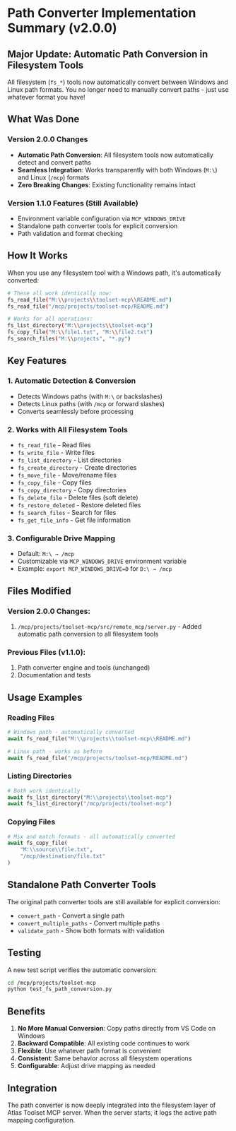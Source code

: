 # Path Converter Implementation Summary (v2.0.0)

## Major Update: Automatic Path Conversion in Filesystem Tools

All filesystem (`fs_*`) tools now automatically convert between Windows and Linux path formats. You no longer need to manually convert paths - just use whatever format you have!

## What Was Done

### Version 2.0.0 Changes
- **Automatic Path Conversion**: All filesystem tools now automatically detect and convert paths
- **Seamless Integration**: Works transparently with both Windows (`M:\`) and Linux (`/mcp`) formats
- **Zero Breaking Changes**: Existing functionality remains intact

### Version 1.1.0 Features (Still Available)
- Environment variable configuration via `MCP_WINDOWS_DRIVE`
- Standalone path converter tools for explicit conversion
- Path validation and format checking

## How It Works

When you use any filesystem tool with a Windows path, it's automatically converted:

```bash
# These all work identically now:
fs_read_file("M:\\projects\\toolset-mcp\\README.md")
fs_read_file("/mcp/projects/toolset-mcp/README.md")

# Works for all operations:
fs_list_directory("M:\\projects\\toolset-mcp")
fs_copy_file("M:\\file1.txt", "M:\\file2.txt")
fs_search_files("M:\\projects", "*.py")
```

## Key Features

### 1. **Automatic Detection & Conversion**
   - Detects Windows paths (with `M:\` or backslashes)
   - Detects Linux paths (with `/mcp` or forward slashes)
   - Converts seamlessly before processing

### 2. **Works with All Filesystem Tools**
   - `fs_read_file` - Read files
   - `fs_write_file` - Write files
   - `fs_list_directory` - List directories
   - `fs_create_directory` - Create directories
   - `fs_move_file` - Move/rename files
   - `fs_copy_file` - Copy files
   - `fs_copy_directory` - Copy directories
   - `fs_delete_file` - Delete files (soft delete)
   - `fs_restore_deleted` - Restore deleted files
   - `fs_search_files` - Search for files
   - `fs_get_file_info` - Get file information

### 3. **Configurable Drive Mapping**
   - Default: `M:\ → /mcp`
   - Customizable via `MCP_WINDOWS_DRIVE` environment variable
   - Example: `export MCP_WINDOWS_DRIVE=D` for `D:\ → /mcp`

## Files Modified

### Version 2.0.0 Changes:
1. `/mcp/projects/toolset-mcp/src/remote_mcp/server.py` - Added automatic path conversion to all filesystem tools

### Previous Files (v1.1.0):
1. Path converter engine and tools (unchanged)
2. Documentation and tests

## Usage Examples

### Reading Files
```python
# Windows path - automatically converted
await fs_read_file("M:\\projects\\toolset-mcp\\README.md")

# Linux path - works as before
await fs_read_file("/mcp/projects/toolset-mcp/README.md")
```

### Listing Directories
```python
# Both work identically
await fs_list_directory("M:\\projects\\toolset-mcp")
await fs_list_directory("/mcp/projects/toolset-mcp")
```

### Copying Files
```python
# Mix and match formats - all automatically converted
await fs_copy_file(
    "M:\\source\\file.txt",
    "/mcp/destination/file.txt"
)
```

## Standalone Path Converter Tools

The original path converter tools are still available for explicit conversion:
- `convert_path` - Convert a single path
- `convert_multiple_paths` - Convert multiple paths
- `validate_path` - Show both formats with validation

## Testing

A new test script verifies the automatic conversion:
```bash
cd /mcp/projects/toolset-mcp
python test_fs_path_conversion.py
```

## Benefits

1. **No More Manual Conversion**: Copy paths directly from VS Code on Windows
2. **Backward Compatible**: All existing code continues to work
3. **Flexible**: Use whatever path format is convenient
4. **Consistent**: Same behavior across all filesystem operations
5. **Configurable**: Adjust drive mapping as needed

## Integration

The path converter is now deeply integrated into the filesystem layer of Atlas Toolset MCP server. When the server starts, it logs the active path mapping configuration.
